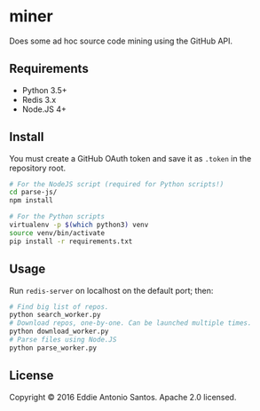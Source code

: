 miner
=====

Does some ad hoc source code mining using the GitHub API.


Requirements
------------

 - Python 3.5+
 - Redis 3.x
 - Node.JS 4+

Install
-------

You must create a GitHub OAuth token and save it as `.token` in the
repository root.

```sh
# For the NodeJS script (required for Python scripts!)
cd parse-js/
npm install

# For the Python scripts
virtualenv -p $(which python3) venv
source venv/bin/activate
pip install -r requirements.txt
```

Usage
-----

Run `redis-server` on localhost on the default port; then:

```sh
# Find big list of repos.
python search_worker.py
# Download repos, one-by-one. Can be launched multiple times.
python download_worker.py
# Parse files using Node.JS
python parse_worker.py
```

License
-------

Copyright © 2016 Eddie Antonio Santos. Apache 2.0 licensed.
